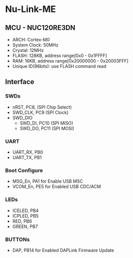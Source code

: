 # Nu-Link-ME

## MCU - NUC120RE3DN

- ARCH: Cortex-M0
- System Clock: 50MHz
- Crystal: 12MHz
- FLASH: 128KB, address range[0x0 - 0x1FFFF]
- RAM: 16KB, address range[0x20000000 - 0x20003FFF]
- Unique ID(96bits): use FLASH command read

## Interface

### SWDs

- nRST, PC8, (SPI Chip Select)
- SWD_CLK, PC9 (SPI Clock)
- SWD_DIO
  - SWD_DI, PC10 (SPI MISO)
  - SWD_DO, PC11 (SPI MOSI)

### UART

- UART_RX, PB0
- UART_TX, PB1

### Boot Configure

- MSG_En, PA1 for Enable USB MSC
- VCOM_En, PE5 for Enabled USB CDC/ACM

### LEDs

- ICELED, PB4
- ICPLED, PB5
- RED,    PB6
- GREEN,  PB7

### BUTTONs

- DAP, PB14 for Enabled DAPLink Firmware Update
